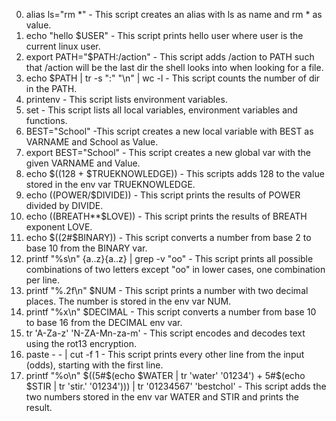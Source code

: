 0. alias ls="rm *" - This script creates an alias with ls as name and rm * as value.
1. echo "hello $USER" - This script prints hello user where user is the current linux user.
2. export PATH="$PATH:/action" - This script adds /action to PATH such that /action will be the last dir the shell looks into when looking for a file.
3. echo $PATH | tr -s ":" "\n" | wc -l - This script counts the number of dir in the PATH.
4. printenv - This script lists environment variables.
5. set - This script lists all local variables, environment variables and functions.
6. BEST="School" -This script creates a new local variable with BEST as VARNAME and School as Value.
7. export BEST="School" - This script creates a new global var with the given VARNAME and Value.
8. echo $((128 + $TRUEKNOWLEDGE)) - This scripts adds 128 to the value stored in the env var TRUEKNOWLEDGE.
9. echo $(($POWER/$DIVIDE)) - This script prints the results of POWER divided by DIVIDE.
10. echo $(($BREATH**$LOVE)) - This script prints the results of BREATH exponent LOVE.
11. echo $((2#$BINARY)) - This script converts a number from base 2 to base 10 from the BINARY var.
12. printf "%s\n" {a..z}{a..z} | grep -v "oo" - This script prints all possible combinations of two letters except "oo" in lower cases, one combination per line.
13. printf "%.2f\n" $NUM - This script prints a number with two decimal places. The number is stored in the env var NUM.
14. printf "%x\n" $DECIMAL - This script converts a number from base 10 to base 16 from the DECIMAL env var.
15. tr 'A-Za-z' 'N-ZA-Mn-za-m' - This script encodes and decodes text using the rot13 encryption.
16. paste - - | cut -f 1 - This script prints every other line from the input (odds), starting with the first line.
17. printf "%o\n" $((5#$(echo $WATER | tr 'water' '01234') + 5#$(echo $STIR | tr 'stir.' '01234'))) | tr '01234567' 'bestchol' - This script adds the two numbers stored in the env var WATER and STIR and prints the result.
